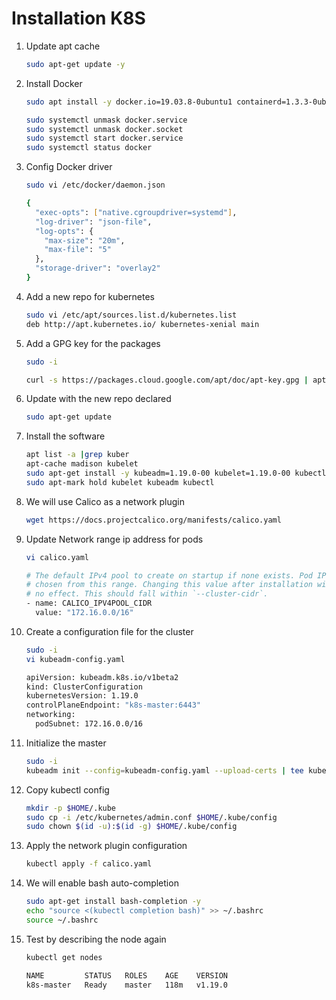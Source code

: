 # Installation K8S

1.  Update apt cache
    ```bash
    sudo apt-get update -y
    ```
1.  Install Docker
    ```bash
    sudo apt install -y docker.io=19.03.8-0ubuntu1 containerd=1.3.3-0ubuntu2

    sudo systemctl unmask docker.service
    sudo systemctl unmask docker.socket
    sudo systemctl start docker.service
    sudo systemctl status docker
    ```
1.  Config Docker driver
    ```bash
    sudo vi /etc/docker/daemon.json

    {
      "exec-opts": ["native.cgroupdriver=systemd"],
      "log-driver": "json-file",
      "log-opts": {
        "max-size": "20m",
        "max-file": "5"
      },
      "storage-driver": "overlay2"
    }
    ```
1.  Add a new repo for kubernetes
    ```bash
    sudo vi /etc/apt/sources.list.d/kubernetes.list
	deb http://apt.kubernetes.io/ kubernetes-xenial main
    ```
1.  Add a GPG key for the packages
    ```bash
    sudo -i

    curl -s https://packages.cloud.google.com/apt/doc/apt-key.gpg | apt-key add -
    ```
1.  Update with the new repo declared
    ```bash
    sudo apt-get update
    ```
1.  Install the software
    ```bash
    apt list -a |grep kuber
    apt-cache madison kubelet
    sudo apt-get install -y kubeadm=1.19.0-00 kubelet=1.19.0-00 kubectl=1.19.0-00
    sudo apt-mark hold kubelet kubeadm kubectl
    ```
1.  We will use Calico as a network plugin
    ```bash
    wget https://docs.projectcalico.org/manifests/calico.yaml
    ```
1.  Update Network range ip address for pods
    ```bash
    vi calico.yaml
    
    # The default IPv4 pool to create on startup if none exists. Pod IPs will be
    # chosen from this range. Changing this value after installation will have
    # no effect. This should fall within `--cluster-cidr`.
    - name: CALICO_IPV4POOL_CIDR
      value: "172.16.0.0/16"    
    ```
1.  Create a configuration file for the cluster
    ```bash
    sudo -i
    vi kubeadm-config.yaml

    apiVersion: kubeadm.k8s.io/v1beta2
    kind: ClusterConfiguration
    kubernetesVersion: 1.19.0
    controlPlaneEndpoint: "k8s-master:6443"
    networking:
      podSubnet: 172.16.0.0/16
    ```
1.  Initialize the master
    ```bash
    sudo -i
    kubeadm init --config=kubeadm-config.yaml --upload-certs | tee kubeadm-init.out
    ```
1.  Copy kubectl config
    ```bash
    mkdir -p $HOME/.kube
    sudo cp -i /etc/kubernetes/admin.conf $HOME/.kube/config
    sudo chown $(id -u):$(id -g) $HOME/.kube/config
    ```
1.  Apply the network plugin configuration
    ```bash
    kubectl apply -f calico.yaml
    ```
1.  We will enable bash auto-completion
    ```bash
    sudo apt-get install bash-completion -y
    echo "source <(kubectl completion bash)" >> ~/.bashrc
    source ~/.bashrc
    ```
1.  Test by describing the node again
    ```bash
    kubectl get nodes

    NAME         STATUS   ROLES    AGE    VERSION
    k8s-master   Ready    master   118m   v1.19.0
    ```
